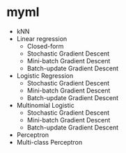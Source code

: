 # myml
* kNN
* Linear regression
	* Closed-form
	* Stochastic Gradient Descent
	* Mini-batch Gradient Descent
	* Batch-update Gradient Descent
* Logistic Regression
	* Stochastic Gradient Descent
	* Mini-batch Gradient Descent
	* Batch-update Gradient Descent
* Multinomial Logistic
	* Stochastic Gradient Descent
	* Mini-batch Gradient Descent
	* Batch-update Gradient Descent
* Perceptron
* Multi-class Perceptron
